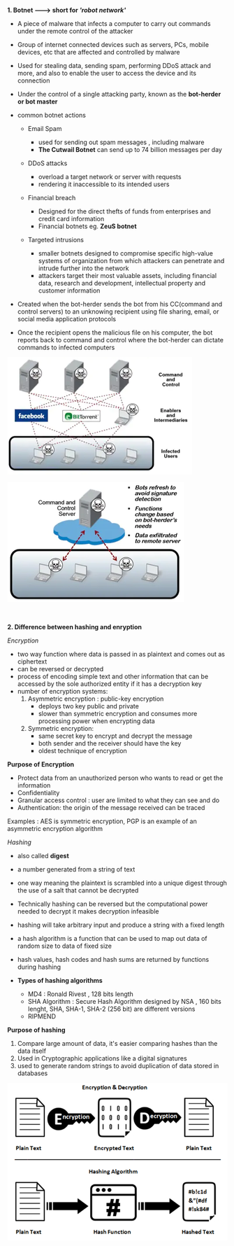 **1. Botnet ---> short for *'robot network'***
* A piece of malware that infects a computer to carry out commands under the remote control of the attacker
* Group of internet connected devices such as servers, PCs, mobile devices, etc that are affected and controlled by malware
* Used for stealing data, sending spam, performing DDoS attack and more, and also to enable the user to access the device and its connection 
* Under the control of a single attacking party, known as the **bot-herder or bot master**
* common botnet actions 
    * Email Spam
        * used for sending out spam messages , including malware 
        * **The Cutwail Botnet** can send up to 74 billion messages per day 

    * DDoS attacks
        * overload a target network or server with requests 
        * rendering it inaccessible to its intended users 

    * Financial breach 
        * Designed for the direct thefts of funds from enterprises and credit card information 
        * Financial botnets eg. **ZeuS botnet** 

    * Targeted intrusions 
        * smaller botnets designed to compromise specific high-value systems of organization from which attackers can penetrate and intrude further into the network 
        * attackers target their most valuable assets, including financial data, research and development, intellectual property and customer information 

* Created when the bot-herder sends the bot from his CC(command and control servers) to an unknowing recipient using file sharing, email, or social media application protocols 
* Once the recipient opens the malicious file on his computer, the bot reports back to command and control where the bot-herder can dictate commands to infected computers 

![botnet](images/botnet-infrastructure.png)

![botnet 2](images/botnet-2.png)

<br>

**2. Difference between hashing and enryption**

*Encryption*
* two way function where data is passed in as plaintext and comes out as ciphertext
* can be reversed or decrypted 
* process of encoding simple text and other information that can be accessed by the sole authorized entity if it has a decryption key 
* number of encryption systems:
    1. Asymmetric encryption : public-key encryption 
        * deploys two key public and private 
        * slower than symmetric encryption and consumes more processing power when encrypting data 
    2. Symmetric encryption: 
        * same secret key to encrypt and decrypt the message 
        * both sender and the receiver should have the key 
        * oldest technique of encryption 

**Purpose of Encryption**
* Protect data from an unauthorized person who wants to read or get the information 
* Confidentiality 
* Granular access control : user are limited to what they can see and do 
* Authentication: the origin of the message received can be traced 

Examples : AES is symmetric encryption, PGP is an example of an asymmetric encryption algorithm
    

*Hashing*
* also called **digest**
* a number generated from a string of text
* one way meaning the plaintext is scrambled into a unique digest through the use of a salt that cannot be decrypted 
* Technically hashing can be reversed but the computational power needed to decrypt it makes decryption infeasible 
* hashing will take arbitrary input and produce a string with a fixed length
* a hash algorithm is a function that can be used to map out data of random size to data of fixed size 
* hash values, hash codes and hash sums are returned by functions during hashing 

* **Types of hashing algorithms**
    * MD4 : Ronald Rivest , 128 bits length 
    * SHA Algorithm : Secure Hash Algorithm designed by NSA , 160 bits lenght, SHA, SHA-1, SHA-2 (256 bit) are different versions 
    * RIPMEND

**Purpose of hashing**
1. Compare large amount of data, it's easier comparing hashes than the data itself 
2. Used in Cryptographic applications like a digital signatures 
3. used to generate random strings to avoid duplication of data stored in databases 

![hashing v encryption](images/hashing%20vs%20encryption.png)